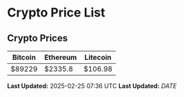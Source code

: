 # Crypto Price List

## Crypto Prices
| Bitcoin | Ethereum | Litecoin |
| ------- | -------- | -------- |
| $89229 | $2335.8 | $106.98 |
**Last Updated:** 2025-02-25 07:36 UTC
**Last Updated:** $DATE$
